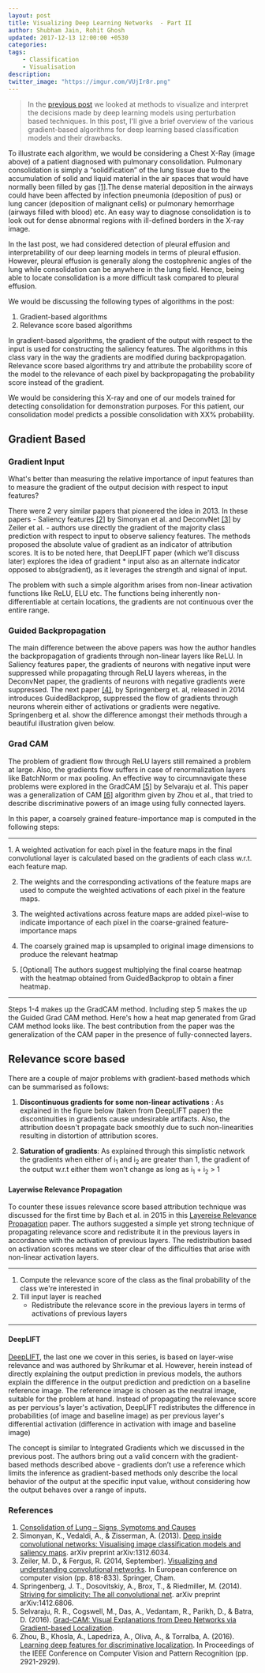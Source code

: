 ```yaml
---
layout: post
title: Visualizing Deep Learning Networks  - Part II
author: Shubham Jain, Rohit Ghosh
updated: 2017-12-13 12:00:00 +0530
categories:
tags:
    - Classification
    - Visualisation
description:
twitter_image: "https://imgur.com/VUjIr8r.png"
---
```


>In the [previous post](http://blog.qure.ai/notes/visualizing_deep_learning) we looked at methods to visualize and interpret the decisions made by deep learning models using perturbation based techniques. In this post, I'll give a brief overview of the various gradient-based algorithms for deep learning based classification models and their drawbacks.

<!-- Insert X-Ray Here -->

To illustrate each algorithm, we would be considering a Chest X-Ray (image above) of a patient diagnosed with pulmonary consolidation. Pulmonary consolidation is simply a “solidification” of the lung tissue due to the accumulation of solid and liquid material in the air spaces that would have normally been filled by gas [[1]](#consolidation-defn).The dense material deposition in the airways could have been affected by infection pneumonia (deposition of pus) or lung cancer (deposition of malignant cells) or pulmonary hemorrhage (airways filled with blood) etc. An easy way to diagnose consolidation is to look out for dense abnormal regions with ill-defined borders in the X-ray image.

In the last post, we had considered detection of pleural effusion and interpretability of our deep learning models in terms of pleural effusion. However, pleural effusion is generally along the costophrenic angles of the lung while consolidation can be anywhere in the lung field. Hence, being able to locate consolidation is a more difficult task compared to pleural effusion.

We would be discussing the following types of algorithms in the post:
1. Gradient-based algorithms
2. Relevance score based algorithms

In gradient-based algorithms, the gradient of the output with respect to the input is used for constructing the saliency features. The algorithms in this class vary in the way the gradients are modified during backpropagation. Relevance score based algorithms try and attribute the probability score of the model to the relevance of each pixel by backpropagating the probability score instead of the gradient.

We would be considering this X-ray and one of our models trained for detecting consolidation for demonstration purposes. For this patient, our consolidation model predicts a possible consolidation with XX% probability.

## Gradient Based

### Gradient Input

What's better than measuring the relative importance of input features than to measure the gradient of the output decision with respect to input features?

There were 2 very similar papers that pioneered the idea in 2013. In these papers  - Saliency features [[2]](#1312.6034) by Simonyan et al. and DeconvNet [[3]](#1311.2901) by Zeiler et al. - authors use directly the gradient of the majority class prediction with respect to input to observe saliency features. The methods proposed the absolute value of gradient as an indicator of attribution scores. It is to be noted here, that DeepLIFT paper (which we'll discuss later) explores the idea of gradient * input also as an alternate indicator opposed to abs(gradient), as it leverages the strength and signal of input.

<!-- Need to talk about this -->

The problem with such a simple algorithm arises from non-linear activation functions like ReLU, ELU etc. The functions being inherently non-differentiable at certain locations, the gradients are not continuous over the entire range.

<!-- End of talk -->

### Guided Backpropagation

The main difference between the above papers was how the author handles the backpropagation of gradients through non-linear layers like ReLU. In Saliency features paper, the gradients of neurons with negative input were suppressed while propagating through ReLU layers whereas, in the DeconvNet paper, the gradients of neurons with negative gradients were suppressed. The next paper [[4]](#1412.6806), by Springenberg et. al, released in 2014 introduces GuidedBackprop, suppressed the flow of gradients through neurons wherein either of activations or gradients were negative. Springenberg et al. show the difference amongst their methods through a beautiful illustration given below.

<!-- Insert the image from the paper here. -->

### Grad CAM

The problem of gradient flow through ReLU layers still remained a problem at large. Also, the gradients flow suffers in case of renormalization layers like BatchNorm or max pooling. An effective way to circumnavigate these problems were explored in the GradCAM [[5]](#1610.02391) by Selvaraju et al. This paper was a generalization of CAM [[6]](#1512.04150) algorithm given by Zhou et al., that tried to describe discriminative powers of an image using fully connected layers.

In this paper, a coarsely grained feature-importance map  is computed in the following steps:

<hr>
1. A weighted activation for each pixel in the feature maps in the final convolutional layer is calculated based on the gradients of each class w.r.t. each feature map.

2. The weights and the corresponding activations of the feature maps are used to compute the weighted activations of each pixel in the feature maps.

3. The weighted activations across feature maps are added pixel-wise to indicate importance of each pixel in the coarse-grained feature-importance maps

4. The coarsely grained map is upsampled to original image dimensions to produce the relevant heatmap

5. [Optional] The authors suggest multiplying the final coarse heatmap with the heatmap obtained from GuidedBackprop to obtain a finer heatmap.

<hr>

Steps 1-4 makes up the GradCAM method. Including step 5 makes the up the Guided Grad CAM method. Here's how a heat map generated from Grad CAM method looks like. The best contribution from the paper was the generalization of the CAM paper in the presence of fully-connected layers.

## Relevance score based

There are a couple of major problems with gradient-based methods which can be summarised as follows:

1. **Discontinuous gradients for some non-linear activations** : As explained in the figure below (taken from DeepLIFT paper) the discontinuities in gradients cause undesirable artifacts. Also, the attribution doesn't propagate back smoothly due to such non-linearities resulting in distortion of attribution scores.

2. **Saturation of gradients**: As explained through this simplistic network the gradients when either of i<sub>1</sub> and  i<sub>2</sub> are greater than 1, the gradient of the output w.r.t either them won't change as long as i<sub>1</sub> + i<sub>2</sub> > 1


#### Layerwise Relevance Propagation

To counter these issues relevance score based attribution technique was discussed for the first time by Bach et al. in 2015 in this [Layereise Relevance Propagation](http://journals.plos.org/plosone/article?id=10.1371/journal.pone.0130140) paper. The authors suggested a simple yet strong technique of propagating relevance score and redistribute it in the previous layers in accordance with the activation of previous layers. The redistribution based on activation scores means we steer clear of the difficulties that arise with non-linear activation layers.

<hr>

1. Compute the relevance score of the class as the final probability of the class we're interested in
2. Till input layer is reached
    - Redistribute the relevance score in the previous layers in terms of activations of previous layers

<hr>

#### DeepLIFT

[DeepLIFT](https://arxiv.org/abs/1704.02685), the last one we cover in this series, is based on layer-wise relevance and was authored by Shrikumar et al.  However, herein instead of directly explaining the output prediction in previous models, the authors explain the difference in the output prediction and prediction on a baseline reference image. The reference image is chosen as the neutral image, suitable for the problem at hand. Instead of propagating the relevance score as per pervious's layer's activation, DeepLIFT redistributes the difference in probabilities (of image and baseline image) as per previous layer's differential activation (difference in activation with image and baseline image)

The concept is similar to Integrated Gradients which we discussed in the previous post. The authors bring out a valid concern with the gradient-based methods described above - gradients don’t use a reference which limits the inference as gradient-based methods only describe the local behavior of the output at the specific input value, without
considering how the output behaves over a range of inputs.

### References

1. <a name='consolidation-defn'></a>[Consolidation of Lung – Signs, Symptoms and Causes](http://www.healthhype.com/consolidation-in-lung-signs-symptoms-and-causes.html)
2. <a name='1312.6034'></a>Simonyan, K., Vedaldi, A., & Zisserman, A. (2013). [Deep inside convolutional networks: Visualising image classification models and saliency maps](https://arxiv.org/abs/1312.6034). arXiv preprint arXiv:1312.6034.
3. <a name='1311.2901'></a>Zeiler, M. D., & Fergus, R. (2014, September). [Visualizing and understanding convolutional networks](https://arxiv.org/abs/1311.2901). In European conference on computer vision (pp. 818-833). Springer, Cham.
4. <a name='1412.6806'></a>Springenberg, J. T., Dosovitskiy, A., Brox, T., & Riedmiller, M. (2014). [Striving for simplicity: The all convolutional net](https://arxiv.org/abs/1412.6806). arXiv preprint arXiv:1412.6806.
5. <a name='1610.02391'></a>Selvaraju, R. R., Cogswell, M., Das, A., Vedantam, R., Parikh, D., & Batra, D. (2016). [Grad-CAM: Visual Explanations from Deep Networks via Gradient-based Localization](https://arxiv.org/abs/1610.02391v3).
6. <a name='1512.04150'></a>Zhou, B., Khosla, A., Lapedriza, A., Oliva, A., & Torralba, A. (2016). [Learning deep features for discriminative localization](https://arxiv.org/abs/1512.04150). In Proceedings of the IEEE Conference on Computer Vision and Pattern Recognition (pp. 2921-2929).
